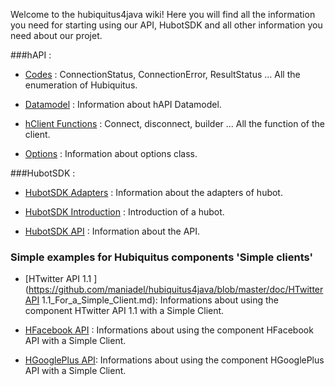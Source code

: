 Welcome to the hubiquitus4java wiki! Here you will find all the information you need for starting using our API, HubotSDK and all other information you need about our projet.




###hAPI :



 * [Codes](https://github.com/maniadel/hubiquitus4java/blob/master/doc/CodesV0.5.0.md) : ConnectionStatus, ConnectionError, ResultStatus ... All the enumeration of Hubiquitus.



 * [Datamodel](https://github.com/maniadel/hubiquitus4java/blob/master/doc/hAPI_Datamodel_V0.5.0.md) : Information about hAPI Datamodel.



 * [hClient Functions](https://github.com/maniadel/hubiquitus4java/blob/master/doc/HClient_functions_v0.5.0.md) : Connect, disconnect, builder ... All the function of the client.



 * [Options](https://github.com/maniadel/hubiquitus4java/blob/master/doc/OptionsV0.5.0.md) : Information about options class.



###HubotSDK :



 * [HubotSDK Adapters](https://github.com/maniadel/hubiquitus4java/blob/master/doc/HubotsdkAdaptersV0.5.0.md) : Information about the adapters of hubot.



 * [HubotSDK Introduction](https://github.com/hubiquitus/hubiquitus4j/wiki/HubotSDK-Introduction-v-0.5.0) : Introduction of a hubot.



 * [HubotSDK API](https://github.com/maniadel/hubiquitus4java/blob/master/doc/HubotSDK_API_V0.5.0.md) : Information about the API.





### Simple examples for Hubiquitus components  'Simple clients' 



* [HTwitter API 1.1 ](https://github.com/maniadel/hubiquitus4java/blob/master/doc/HTwitterAPI 1.1_For_a_Simple_Client.md):  Informations about using the component HTwitter API 1.1 with a Simple Client.



* [HFacebook API]( https://github.com/maniadel/hubiquitus4java/blob/master/doc/HFacebookSampleClient.md ) : Informations about using the component HFacebook API with a Simple Client.



* [HGooglePlus API](https://github.com/maniadel/hubiquitus4java/blob/master/doc/HGooglePlusSampleClient.md): Informations about using the component HGooglePlus API with a Simple Client.




